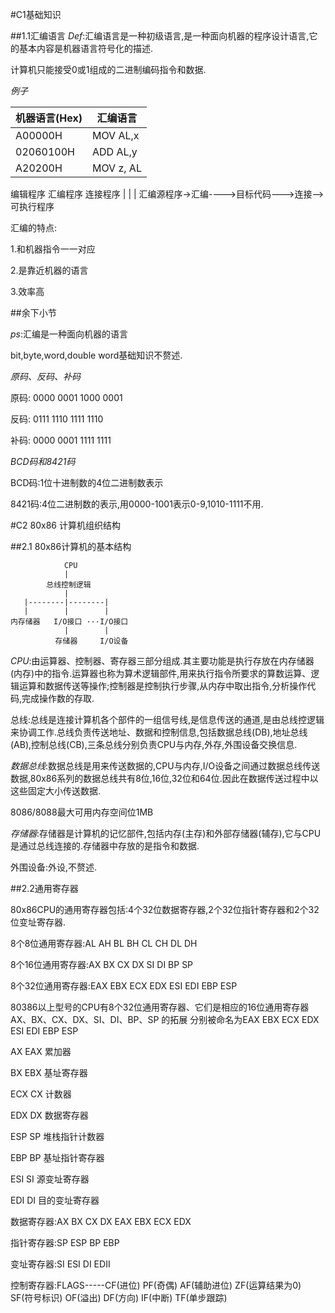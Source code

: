 #C1基础知识

##1.1汇编语言
*Def*:汇编语言是一种初级语言,是一种面向机器的程序设计语言,它的基本内容是机器语言符号化的描述.

计算机只能接受0或1组成的二进制编码指令和数据.

*例子*

| 机器语言(Hex) | 汇编语言 |
|---|---|
| A00000H | MOV AL,x|
| 02060100H | ADD AL,y|
| A20200H | MOV z, AL|

编辑程序   汇编程序           连接程序
  |         |                 |
汇编源程序->汇编---->目标代码--->连接-->可执行程序

汇编的特点:

1.和机器指令一一对应

2.是靠近机器的语言

3.效率高

##余下小节

*ps*:汇编是一种面向机器的语言

bit,byte,word,double word基础知识不赘述.

*原码、反码、补码*

原码: 0000 0001  1000 0001

反码: 0111 1110  1111 1110

补码: 0000 0001  1111 1111

*BCD码和8421码*

BCD码:1位十进制数的4位二进制数表示

8421码:4位二进制数的表示,用0000-1001表示0-9,1010-1111不用.

#C2 80x86 计算机组织结构

##2.1 80x86计算机的基本结构

                CPU
                |
            总线控制逻辑
                |
       |--------|--------|
       |        |        |
    内存储器   I/O接口 ···I/O接口
                |        |
              存储器     I/O设备

*CPU*:由运算器、控制器、寄存器三部分组成.其主要功能是执行存放在内存储器(内存)中的指令.运算器也称为算术逻辑部件,用来执行指令所要求的算数运算、逻辑运算和数据传送等操作;控制器是控制执行步骤,从内存中取出指令,分析操作代码,完成操作数的存取.

总线:总线是连接计算机各个部件的一组信号线,是信息传送的通道,是由总线控逻辑来协调工作.总线负责传送地址、数据和控制信息,包括数据总线(DB),地址总线(AB),控制总线(CB),三条总线分别负责CPU与内存,外存,外围设备交换信息.

*数据总线*:数据总线是用来传送数据的,CPU与内存,I/O设备之间通过数据总线传送数据,80x86系列的数据总线共有8位,16位,32位和64位.因此在数据传送过程中以这些固定大小传送数据.

8086/8088最大可用内存空间位1MB

*存储器*:存储器是计算机的记忆部件,包括内存(主存)和外部存储器(辅存),它与CPU是通过总线连接的.存储器中存放的是指令和数据.

外围设备:外设,不赘述.

##2.2通用寄存器

80x86CPU的通用寄存器包括:4个32位数据寄存器,2个32位指针寄存器和2个32位变址寄存器.

  8个8位通用寄存器:AL AH BL BH CL CH DL DH

  8个16位通用寄存器:AX BX CX DX SI DI BP SP

  8个32位通用寄存器:EAX EBX ECX EDX ESI EDI EBP ESP

80386以上型号的CPU有8个32位通用寄存器、它们是相应的16位通用寄存器AX、BX、CX、DX、SI、DI、BP、SP 的拓展 分别被命名为EAX EBX ECX EDX ESI EDI EBP ESP

AX EAX 累加器

BX EBX 基址寄存器

ECX CX 计数器

EDX DX 数据寄存器

ESP SP 堆栈指针计数器

EBP BP 基址指针寄存器

ESI SI 源变址寄存器

EDI DI 目的变址寄存器

数据寄存器:AX BX CX DX EAX EBX ECX EDX

指针寄存器:SP ESP BP EBP

变址寄存器:SI ESI DI EDII

控制寄存器:FLAGS-----CF(进位) PF(奇偶) AF(辅助进位) ZF(运算结果为0) SF(符号标识)  OF(溢出) DF(方向) IF(中断) TF(单步跟踪)
